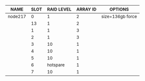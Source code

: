 | <sub>NAME</sub> | <sub>SLOT</sub> | <sub>RAID LEVEL</sub> | <sub>ARRAY ID</sub> | <sub>OPTIONS</sub> |
| ---- | ---- | ---------- | -------- | ------- |
| <sub>node217</sub> | <sub>0</sub> | <sub>1</sub> | <sub>2</sub> | <sub>size=136gb force</sub> |
|  | <sub>13</sub> | <sub>1</sub> | <sub>2</sub> |  |
|  | <sub>1</sub> | <sub>1</sub> | <sub>3</sub> |  |
|  | <sub>2</sub> | <sub>1</sub> | <sub>3</sub> |  |
|  | <sub>3</sub> | <sub>10</sub> | <sub>1</sub> |  |
|  | <sub>4</sub> | <sub>10</sub> | <sub>1</sub> |  |
|  | <sub>5</sub> | <sub>10</sub> | <sub>1</sub> |  |
|  | <sub>6</sub> | <sub>hotspare</sub> | <sub>1</sub> |  |
|  | <sub>7</sub> | <sub>10</sub> | <sub>1</sub> |  |
